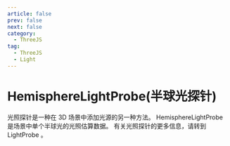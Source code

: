 ```yaml
---
article: false
prev: false
next: false
category:
  - ThreeJS
tag:
  - ThreeJS
  - Light
---
```


# HemisphereLightProbe(半球光探针)

光照探针是一种在 3D 场景中添加光源的另一种方法。 HemisphereLightProbe 是场景中单个半球光的光照估算数据。 有关光照探针的更多信息，请转到 LightProbe 。

<!-- more -->
